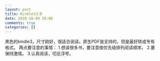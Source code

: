 ```yaml
---
layout: post
title: Kindle3入手
date: 2010-10-09 18:08
comments: true
categories: []
---
```

黑色的kindle3，尺寸刚好，很适合阅读。原生PDF是支持的，但是最好转成专有格式。
两点要注意的事情：
1.想读很多书，要注意按优先级排列阅读顺序。
2.要保持激情。
3.认真阅读，切忌浮夸。

